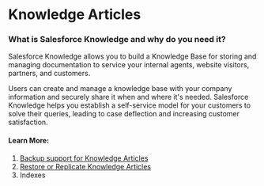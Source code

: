# Knowledge Articles

### What is Salesforce Knowledge and why do you need it? <a href="#what-is-salesforce-knowledge-and-why-do-you-need-it" id="what-is-salesforce-knowledge-and-why-do-you-need-it"></a>

Salesforce Knowledge allows you to build a Knowledge Base for storing and managing documentation to service your internal agents, website visitors, partners, and customers.

Users can create and manage a knowledge base with your company information and securely share it when and where it's needed. Salesforce Knowledge helps you establish a self-service model for your customers to solve their queries, leading to case deflection and increasing customer satisfaction.

#### Learn More: <a href="#learn-more" id="learn-more"></a>

1. [Backup support for Knowledge Articles](https://knowledgebase.autorabit.com/vault/docs/backup-support-for-knowledge-articles)
2. [Restore or Replicate Knowledge Articles](https://knowledgebase.autorabit.com/vault/docs/restoring-knowledge-articles-with-vault)
3. Indexes
